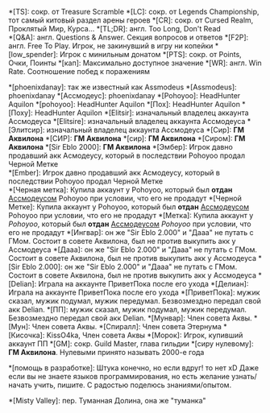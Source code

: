<!-- Abbreviations -->

<!-- prettier-ignore -->
*[TS]: сокр. от Treasure Scramble
*[LC]: сокр. от Legends Championship, тот самый китовый раздел арены героев
*[CR]: сокр. от Cursed Realm, Проклятый Мир, Курса...
*[TL;DR]: англ. Too Long, Don't Read  
*[Q&A]: aнгл. Questions & Answer. Секция вопросов и ответов
*[F2P]: англ. Free To Play. Игрок, не закинувший в игру ни копейки
*[low_spender]: Игрок с минильным донатом
*[PTS]: сокр. от Points, Очки, Поинты
*[кап]: Максимально доступное значение
*[WR]: англ. Win Rate. Соотношение побед к поражениям

<!-- Peoples -->

*[phoenixdanay]: так же известный как Assmodeus
*[Assmodeus]: phoenixdanay
*[Ассмодеус]: phoenixdanay
*[Pohoyoo]: HeadHunter Aquilon
*[pohoyoo]: HeadHunter Aquilon
*[Пох]: HeadHunter Aquilon
*[Поху]: HeadHunter Aquilon
*[Elitsir]: изначальный владелец аккаунта Ассмодеуса
*[Elitsire]: изначальный владелец аккаунта Ассмодеуса
*[Элитсир]: изначальный владелец аккаунта Ассмодеуса
*[Сир]: **ГМ Аквилона**
*[СИР]: **ГМ Аквилона**
*[сир]: **ГМ Аквилона**
*[Сиром]: **ГМ Аквилона**
*[Sir Eblo 2000]: **ГМ Аквилона**
*[Эмбер]: Игрок давно продавший акк Асмодеусу, который в последствии Pohoyoo продал Черной Метке  
*[Ember]: Игрок давно продавший акк Асмодеусу, который в последствии Pohoyoo продал Черной Метке  
*[Черная метка]: Купила аккаунт у Pohoyoo, который был **отдан** <u>Ассмодеусом</u> Pohoyoo при условии, что его не продадут
*[Черной Метке]: Купила аккаунт у Pohoyoo, который был **отдан** <u>Ассмодеусом</u> Pohoyoo при условии, что его не продадут
*[Метка]: Купила аккаунт у _Pohoyoo_, который был **отдан** <u>Ассмодеусом</u> _Pohoyoo_ при условии, что его не продадут
*[Ингвар]: он же "Sir Eblo 2.000" и "Дааа" не путать с ГМом.  Состоит в совете Аквилона, был не против выкупить акк у Ассмодеуса
*[Дааа]: он же "Sir Eblo 2.000" и "Дааа" не путать с ГМом.  Состоит в совете Аквилона, был не против выкупить акк у Ассмодеуса
*[Sir Eblo 2.000]: он же "Sir Eblo 2.000" и "Дааа" не путать с ГМом.  Состоит в совете Аквилона, был не против выкупить акк у Ассмодеуса
*[Delian]: Играла на аккаунте ПриветПока после его ухода
*[Делиан]: Играла на аккаунте ПриветПока после его ухода
*[ПриветПока]: мужик сказал, мужик подумал, мужик передумал. Безвозмездно передал свой акк Delian.
*[ПП]: мужик сказал, мужик подумал, мужик передумал. Безвозмездно передал свой акк Delian.
*[Мунвар]: Член совета Аквы.
*[Мун]: Член совета Аквы.
*[Спиралл]: Член совета Этернума
*[Кисочка]: KissO4ka, Член совета Аквы
*[Морок]: Игрок, купивший аккаунт ПП
*[GM]: сокр. Guild Master, глава гильдии
*[сиру нулевому]:  **ГМ Аквилона**. Нулевыми принято называть 2000-е года

<!-- Sentences -->

*[помощь в разработке]: Штука конечно, но если вдруг! то нет xD Даже если вы не знаете языков программирования, но есть желание узнать/начать учить, пишите. С радостью поделюсь знаниями/опытом.

<!-- Translations -->

*[Misty Valley]: пер. Туманная Долина, она же "туманка"
